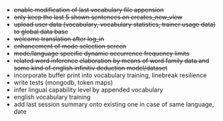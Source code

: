 - <s>enable modification of last vocabulary file appension</s>
- <s>only keep the last 5 shown sentences on creates_new_view</s>
- <s>upload user data (vocabulary, vocabulary statistics, trainer usage data) to global data base</s>
- <s>welcome translation after log_in</s>
- <s>enhancement of mode selection screen</s>
- <s>mode/language specific dynamic occurrence frequency limits</s>
- <s>related word inference elaboration by means of word family data and some kind of english infinitiv deduction model/dataset</s>
- incorporate buffer print into vocabulary training, linebreak resilience
- write tests (mongodb, token maps)
- infer lingual capability level by appended vocabulary
- english vocabulary training
- add last session summary onto existing one in case of same language, date
